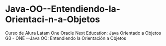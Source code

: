 # Java-OO--Entendiendo-la-Orientaci-n-a-Objetos
Curso de Alura Latam One Oracle Next Education: Java Orientado a Objetos G3 - ONE --Java OO: Entendiendo la Orientación a Objetos
